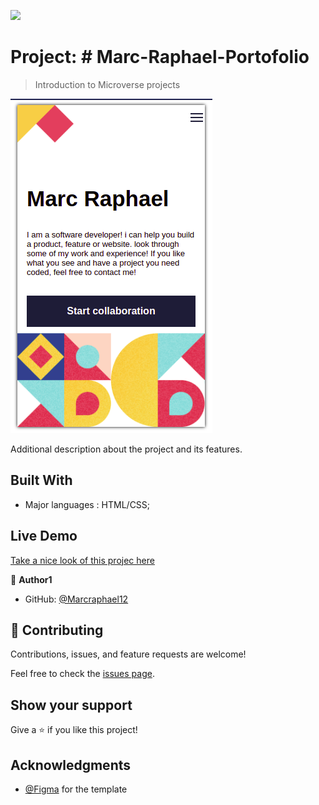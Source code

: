![](https://img.shields.io/badge/Microverse-blueviolet)

# Project: # Marc-Raphael-Portofolio

> Introduction to Microverse projects

![screenshot](/images/app-image.png)

Additional description about the project and its features.

## Built With

- Major languages : HTML/CSS;

## Live Demo

[Take a nice look of this projec here](https://marcraphael12.github.io/Marc-Raphael-Portofolio/)


👤 **Author1**

- GitHub: [@Marcraphael12](https://github.com/Marcraphael12)


## 🤝 Contributing

Contributions, issues, and feature requests are welcome!

Feel free to check the [issues page](https://github.com/Marcraphael12/Marc-Raphael-Portofolio/issues).

## Show your support

Give a ⭐️ if you like this project!

## Acknowledgments
- [@Figma](https://www.Figma.com) for the template